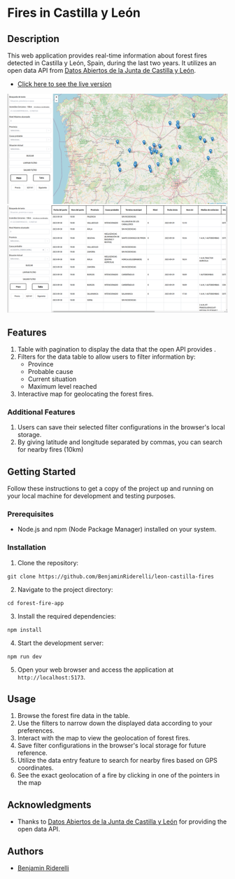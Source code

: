 # Fires in Castilla y León

## Description

This web application provides real-time information about forest fires detected in Castilla y León, Spain, during the last two years. It utilizes an open data API from [Datos Abiertos de la Junta de Castilla y León](https://analisis.datosabiertos.jcyl.es/api/explore/v2.1/console).
- [Click here to see the live version](https://incendioscastillaleon.netlify.app/)



![Map View](./src/assets/map.png)
![Table View](./src/assets/table.png)

## Features

1. Table with pagination to display the data that the open API provides .
2. Filters for the data table to allow users to filter information by:
   - Province
   - Probable cause
   - Current situation
   - Maximum level reached
3. Interactive map for geolocating the forest fires.

### Additional Features

1. Users can save their selected filter configurations in the browser's local storage.
2. By giving latitude and longitude separated by commas, you can search for nearby fires (10km)

## Getting Started

Follow these instructions to get a copy of the project up and running on your local machine for development and testing purposes.

### Prerequisites

- Node.js and npm (Node Package Manager) installed on your system.

### Installation

1. Clone the repository:

```
git clone https://github.com/BenjaminRiderelli/leon-castilla-fires
```
2. Navigate to the project directory:
```
cd forest-fire-app
```
3. Install the required dependencies:
```
npm install
```
4. Start the development server:
```
npm run dev
```

5. Open your web browser and access the application at `http://localhost:5173`.

## Usage

1. Browse the forest fire data in the table.
2. Use the filters to narrow down the displayed data according to your preferences.
3. Interact with the map to view the geolocation of forest fires.
4. Save filter configurations in the browser's local storage for future reference.
5. Utilize the data entry feature to search for nearby fires based on GPS coordinates.
6. See the exact geolocation of a fire by clicking in one of the pointers in the map

## Acknowledgments

- Thanks to [Datos Abiertos de la Junta de Castilla y León](https://analisis.datosabiertos.jcyl.es/api/explore/v2.1/console) for providing the open data API.

## Authors

- [Benjamin Riderelli](https://github.com/BenjaminRiderelli)
